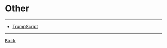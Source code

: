 # Other

---

- [TrumpScript](https://github.com/samshadwell/TrumpScript)

---

[<kbd> Back </kbd>](./../../readme.md)
